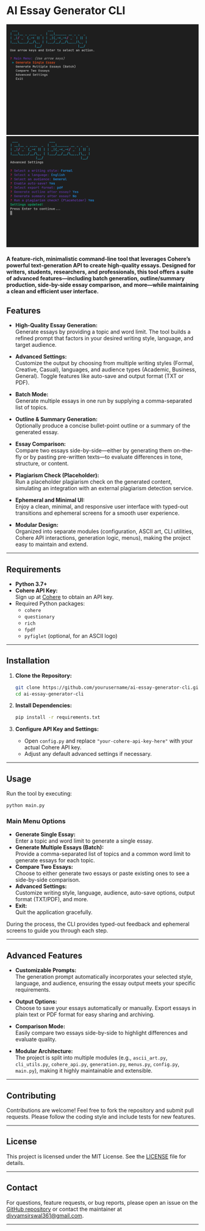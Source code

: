 # AI Essay Generator CLI

![1st](./assets/image1.png)
![2nd](./assets/image.png)

#### A feature-rich, minimalistic command-line tool that leverages Cohere’s powerful text-generation API to create high-quality essays. Designed for writers, students, researchers, and professionals, this tool offers a suite of advanced features—including batch generation, outline/summary production, side-by-side essay comparison, and more—while maintaining a clean and efficient user interface.

## Features

- **High-Quality Essay Generation:**  
  Generate essays by providing a topic and word limit. The tool builds a refined prompt that factors in your desired writing style, language, and target audience.

- **Advanced Settings:**  
  Customize the output by choosing from multiple writing styles (Formal, Creative, Casual), languages, and audience types (Academic, Business, General). Toggle features like auto-save and output format (TXT or PDF).

- **Batch Mode:**  
  Generate multiple essays in one run by supplying a comma-separated list of topics.

- **Outline & Summary Generation:**  
  Optionally produce a concise bullet-point outline or a summary of the generated essay.

- **Essay Comparison:**  
  Compare two essays side-by-side—either by generating them on-the-fly or by pasting pre-written texts—to evaluate differences in tone, structure, or content.

- **Plagiarism Check (Placeholder):**  
  Run a placeholder plagiarism check on the generated content, simulating an integration with an external plagiarism detection service.

- **Ephemeral and Minimal UI:**  
  Enjoy a clean, minimal, and responsive user interface with typed-out transitions and ephemeral screens for a smooth user experience.

- **Modular Design:**  
  Organized into separate modules (configuration, ASCII art, CLI utilities, Cohere API interactions, generation logic, menus), making the project easy to maintain and extend.

---

## Requirements

- **Python 3.7+**
- **Cohere API Key:**  
  Sign up at [Cohere](https://dashboard.cohere.com/) to obtain an API key.
- Required Python packages:
  - `cohere`
  - `questionary`
  - `rich`
  - `fpdf`
  - `pyfiglet` (optional, for an ASCII logo)

---

## Installation

1. **Clone the Repository:**

   ```bash
   git clone https://github.com/yourusername/ai-essay-generator-cli.git
   cd ai-essay-generator-cli
   ```

2. **Install Dependencies:**

   ```bash
   pip install -r requirements.txt
   ```

3. **Configure API Key and Settings:**
   - Open `config.py` and replace `"your-cohere-api-key-here"` with your actual Cohere API key.
   - Adjust any default advanced settings if necessary.

---

## Usage

Run the tool by executing:

```bash
python main.py
```

### Main Menu Options

- **Generate Single Essay:**  
  Enter a topic and word limit to generate a single essay.
- **Generate Multiple Essays (Batch):**  
  Provide a comma-separated list of topics and a common word limit to generate essays for each topic.
- **Compare Two Essays:**  
  Choose to either generate two essays or paste existing ones to see a side-by-side comparison.
- **Advanced Settings:**  
  Customize writing style, language, audience, auto-save options, output format (TXT/PDF), and more.
- **Exit:**  
  Quit the application gracefully.

During the process, the CLI provides typed-out feedback and ephemeral screens to guide you through each step.

---

## Advanced Features

- **Customizable Prompts:**  
  The generation prompt automatically incorporates your selected style, language, and audience, ensuring the essay output meets your specific requirements.

- **Output Options:**  
  Choose to save your essays automatically or manually. Export essays in plain text or PDF format for easy sharing and archiving.

- **Comparison Mode:**  
  Easily compare two essays side-by-side to highlight differences and evaluate quality.

- **Modular Architecture:**  
  The project is split into multiple modules (e.g., `ascii_art.py`, `cli_utils.py`, `cohere_api.py`, `generation.py`, `menus.py`, `config.py`, `main.py`), making it highly maintainable and extensible.

---

## Contributing

Contributions are welcome! Feel free to fork the repository and submit pull requests. Please follow the coding style and include tests for new features.

---

## License

This project is licensed under the MIT License. See the [LICENSE](LICENSE) file for details.

---

## Contact

For questions, feature requests, or bug reports, please open an issue on the [GitHub repository](https://github.com/Divyamsirswal/EasyEssay) or contact the maintainer at divyamsirswal361@gmail.com.

---
